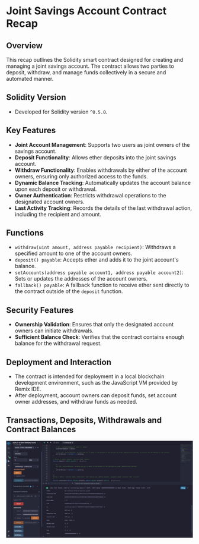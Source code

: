 # Joint Savings Account Contract Recap

## Overview

This recap outlines the Solidity smart contract designed for creating and managing a joint savings account. The contract allows two parties to deposit, withdraw, and manage funds collectively in a secure and automated manner.

## Solidity Version

- Developed for Solidity version `^0.5.0`.

## Key Features

- **Joint Account Management**: Supports two users as joint owners of the savings account.
- **Deposit Functionality**: Allows ether deposits into the joint savings account.
- **Withdraw Functionality**: Enables withdrawals by either of the account owners, ensuring only authorized access to the funds.
- **Dynamic Balance Tracking**: Automatically updates the account balance upon each deposit or withdrawal.
- **Owner Authentication**: Restricts withdrawal operations to the designated account owners.
- **Last Activity Tracking**: Records the details of the last withdrawal action, including the recipient and amount.

## Functions

- `withdraw(uint amount, address payable recipient)`: Withdraws a specified amount to one of the account owners.
- `deposit() payable`: Accepts ether and adds it to the joint account's balance.
- `setAccounts(address payable account1, address payable account2)`: Sets or updates the addresses of the account owners.
- `fallback() payable`: A fallback function to receive ether sent directly to the contract outside of the `deposit` function.

## Security Features

- **Ownership Validation**: Ensures that only the designated account owners can initiate withdrawals.
- **Sufficient Balance Check**: Verifies that the contract contains enough balance for the withdrawal request.

## Deployment and Interaction

- The contract is intended for deployment in a local blockchain development environment, such as the JavaScript VM provided by Remix IDE.
- After deployment, account owners can deposit funds, set account owner addresses, and withdraw funds as needed.

## Transactions, Deposits, Withdrawals and Contract Balances
![](images/set_accounts_deposit.png)

